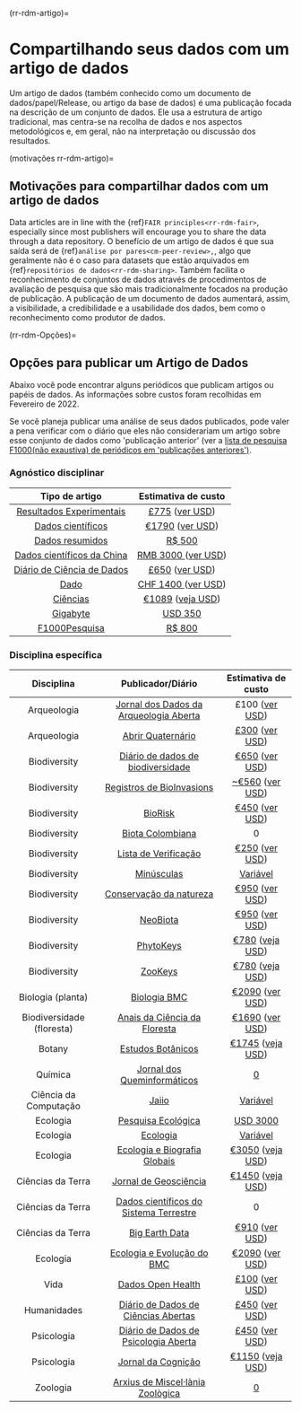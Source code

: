 (rr-rdm-artigo)=
# Compartilhando seus dados com um artigo de dados

Um artigo de dados (também conhecido como um documento de dados/papel/Release, ou artigo da base de dados) é uma publicação focada na descrição de um conjunto de dados. Ele usa a estrutura de artigo tradicional, mas centra-se na recolha de dados e nos aspectos metodológicos e, em geral, não na interpretação ou discussão dos resultados.

(motivações rr-rdm-artigo)=
## Motivações para compartilhar dados com um artigo de dados

Data articles are in line with the {ref}`FAIR principles<rr-rdm-fair>`, especially since most publishers will encourage you to share the data through a data repository. O benefício de um artigo de dados é que sua saída será de {ref}`análise por pares<cm-peer-review>,`, algo que geralmente não é o caso para datasets que estão arquivados em {ref}`repositórios de dados<rr-rdm-sharing>`. Também facilita o reconhecimento de conjuntos de dados através de procedimentos de avaliação de pesquisa que são mais tradicionalmente focados na produção de publicação. A publicação de um documento de dados aumentará, assim, a visibilidade, a credibilidade e a usabilidade dos dados, bem como o reconhecimento como produtor de dados.


(rr-rdm-Opções)=
## Opções para publicar um Artigo de Dados

Abaixo você pode encontrar alguns periódicos que publicam artigos ou papéis de dados. As informações sobre custos foram recolhidas em Fevereiro de 2022.

Se você planeja publicar uma análise de seus dados publicados, pode valer a pena verificar com o diário que eles não considerariam um artigo sobre esse conjunto de dados como 'publicação anterior' (ver a [lista de pesquisa F1000(não exaustiva) de periódicos em 'publicações anteriores')](https://f1000research.com/data-policies).


### Agnóstico disciplinar

|                                      Tipo de artigo                                      |                                                                                                   Estimativa de custo                                                                                                    |
|:----------------------------------------------------------------------------------------:|:------------------------------------------------------------------------------------------------------------------------------------------------------------------------------------------------------------------------:|
| [Resultados Experimentais](https://www.cambridge.org/core/journals/experimental-results) | [£775](https://www.cambridge.org/core/journals/experimental-results/information/instructions-for-authors#articleprocessingcharges) ([ver USD](https://www.xe.com/currencyconverter/convert/?Amount=775&From=GBP&To=USD)) |
|                    [Dados científicos](https://www.nature.com/sdata/)                    |                                             [€1790](https://www.nature.com/sdata/oa) ([ver USD](https://www.xe.com/currencyconverter/convert/?Amount=1790&From=EUR&To=USD))                                              |
|            [Dados resumidos](https://www.journals.elsevier.com/data-in-brief)            |                                                                              [R$&nbsp;500](https://www.journals.elsevier.com/data-in-brief)                                                                              |
|                   [Dados científicos da China](http://www.csdata.org/)                   |                                     [RMB&nbsp;3000 ](http://www.csdata.org/en/p/static/1329/) ([ver USD](https://www.xe.com/currencyconverter/convert/?Amount=3000&From=CNY&To=USD))                                     |
|              [Diário de Ciência de Dados](https://datascience.codata.org/)               |                                     [£650](https://datascience.codata.org/about/submissions/) ([ver USD](https://www.xe.com/currencyconverter/convert/?Amount=650&From=GBP&To=USD))                                      |
|                        [Dado](https://www.mdpi.com/journal/data)                         |                                      [CHF&nbsp;1400 ](https://www.mdpi.com/journal/data/apc) ([ver USD](https://www.xe.com/currencyconverter/convert/?Amount=1400&From=CHF&To=USD))                                      |
|                     [Ciências](https://academic.oup.com/gigascience)                     |                     [€1089](https://academic.oup.com/gigascience/pages/charges_licensing_and_self_archiving) ([veja USD](https://www.xe.com/currencyconverter/convert/?Amount=1089&From=EUR&To=USD))                     |
|             [Gigabyte](https://gigabytejournal.com/information-for-authors)              |                                                                [USD&nbsp;350](https://gigabytejournal.com/open-access-and-apc#article-processing-charges)                                                                |
|            [F1000Pesquisa](https://think.f1000research.com/about-data-notes/)            |                                                                     [R$&nbsp;800](https://f1000research.com/for-authors/article-processing-charges)                                                                      |


### Disciplina específica
|        Disciplina         |                                                          Publicador/Diário                                                           |                                                                                               Estimativa de custo                                                                                                |
|:-------------------------:|:------------------------------------------------------------------------------------------------------------------------------------:|:----------------------------------------------------------------------------------------------------------------------------------------------------------------------------------------------------------------:|
|        Arqueologia        |                          [Jornal dos Dados da Arqueologia Aberta](https://openarchaeologydata.metajnl.com/)                          |                                                            £100 ([ver USD](https://www.xe.com/currencyconverter/convert/?Amount=100&From=GBP&To=USD))                                                            |
|        Arqueologia        |                                      [Abrir Quaternário](https://www.openquaternary.com/about/)                                      |                                 [£300](https://www.openquaternary.com/about/submissions/) ([ver USD](https://www.xe.com/currencyconverter/convert/?Amount=300&From=GBP&To=USD))                                  |
|       Biodiversity        |                                    [Diário de dados de biodiversidade](https://bdj.pensoft.net/)                                     |                                     [€650](https://bdj.pensoft.net/about#CoreCharges) ([ver USD](https://www.xe.com/currencyconverter/convert/?Amount=650&From=EUR&To=USD))                                      |
|       Biodiversity        |                           [Registros de BioInvasions](https://www.reabic.net/journals/bir/Submission.aspx)                           |                               [~€560](https://www.reabic.net/journals/bir/Submission.aspx)  ([ver USD](https://www.xe.com/currencyconverter/convert/?Amount=560&From=EUR&To=USD))                                |
|       Biodiversity        |                                    [BioRisk](https://biorisk.pensoft.net/about#Author-Guidelines)                                    |                            [€450](https://biorisk.pensoft.net/about#ArticleProcessingCharges)  ([ver USD](https://www.xe.com/currencyconverter/convert/?Amount=450&From=EUR&To=USD))                             |
|       Biodiversity        |                [Biota Colombiana](http://revistas.humboldt.org.co/index.php/biota/about/submissions#authorGuidelines)                |                                                                                                        0                                                                                                         |
|       Biodiversity        |                            [Lista de Verificação](https://checklist.pensoft.net/about#Authors-Guidelines)                            |                           [€250](https://checklist.pensoft.net/about#ArticleProcessingCharges)  ([ver USD](https://www.xe.com/currencyconverter/convert/?Amount=250&From=EUR&To=USD))                            |
|       Biodiversity        |                                  [Minúsculas](https://mycokeys.pensoft.net/about#Author-Guidelines)                                  |                                                                    [Variável](https://mycokeys.pensoft.net/about#Article-Processing-Charges)                                                                     |
|       Biodiversity        |                      [Conservação da natureza](https://natureconservation.pensoft.net/about#Author-Guidelines)                       |                      [€950](https://natureconservation.pensoft.net/about#Article-Processing-Charges)  ([ver USD](https://www.xe.com/currencyconverter/convert/?Amount=950&From=EUR&To=USD))                      |
|       Biodiversity        |                                              [NeoBiota](https://neobiota.pensoft.net/)                                               |                            [€950](https://neobiota.pensoft.net/about#ArticleProcessingCharges)  ([ver USD](https://www.xe.com/currencyconverter/convert/?Amount=950&From=EUR&To=USD))                            |
|       Biodiversity        |                                  [PhytoKeys](https://phytokeys.pensoft.net/about#Author-Guidelines)                                  |                           [€780](https://phytokeys.pensoft.net/about#ArticleProcessingCharges)  ([veja USD](https://www.xe.com/currencyconverter/convert/?Amount=780&From=EUR&To=USD))                           |
|       Biodiversity        |                                  [ZooKeys](https://zookeys.pensoft.net/about#SubmissionGuidelines)                                   |                            [€780](https://zookeys.pensoft.net/about#ArticleProcessingCharges)  ([veja USD](https://www.xe.com/currencyconverter/convert/?Amount=780&From=EUR&To=USD))                            |
|     Biologia (planta)     |       [Biologia BMC](https://bmcplantbiol.biomedcentral.com/submission-guidelines/preparing-your-manuscript/database-article)        |                                  [€2090](https://bmcplantbiol.biomedcentral.com/about)  ([ver USD](https://www.xe.com/currencyconverter/convert/?Amount=2090&From=EUR&To=USD))                                   |
| Biodiversidade (floresta) |    [Anais da Ciência da Floresta](https://annforsci.biomedcentral.com/submission-guidelines/preparing-your-manuscript/data-paper)    |                    [€1690](https://annforsci.biomedcentral.com/submission-guidelines/fees-and-funding) ([ver USD](https://www.xe.com/currencyconverter/convert/?Amount=1690&From=EUR&To=USD))                    |
|          Botany           |  [Estudos Botânicos](https://as-botanicalstudies.springeropen.com/submission-guidelines/preparing-your-manuscript/database-article)  |                               [€1745](https://as-botanicalstudies.springeropen.com/about)  ([veja USD](https://www.xe.com/currencyconverter/convert/?Amount=1745&From=EUR&To=USD))                               |
|          Química          |     [Jornal dos Queminformáticos](https://jcheminf.biomedcentral.com/submission-guidelines/preparing-your-manuscript/data-note)      |                                                                                  [0](https://jcheminf.biomedcentral.com/about)                                                                                   |
|   Ciência da Computação   |                                               [Jaiio](https://www.sadio.org.ar/jaiio/)                                               |                                                                                [Variável](https://50jaiio.sadio.org.ar/aranceles)                                                                                |
|         Ecologia          |                                     [Pesquisa Ecológica](http://www.esj.ne.jp/er/datapaper.html)                                     |                                                      [USD&nbsp;3000](https://esj-journals.onlinelibrary.wiley.com/hub/journal/14401703/homepage/forauthors)                                                      |
|         Ecologia          |    [Ecologia](https://esajournals.onlinelibrary.wiley.com/hub/journal/19399170/resources/types-of-contributions-ecy#Data_Papers)     |                                                             [Variável](https://esajournals.onlinelibrary.wiley.com/hub/journal/19399170/open-access)                                                             |
|         Ecologia          |            [Ecologia e Biografia Globais](https://onlinelibrary.wiley.com/page/journal/14668238/homepage/forauthors.html)            | [€3050](https://authorservices.wiley.com/author-resources/Journal-Authors/open-access/article-publication-charges.html)  ([veja USD](https://www.xe.com/currencyconverter/convert/?Amount=3050&From=EUR&To=USD)) |
|     Ciências da Terra     |                 [Jornal de Geosciência](https://rmets-onlinelibrary-wiley-com.tudelft.idm.oclc.org/journal/20496060)                 |             [€1450](https://rmets.onlinelibrary.wiley.com/hub/journal/20496060/article-publication-charge)  ([veja USD](https://www.xe.com/currencyconverter/convert/?Amount=1450&From=EUR&To=USD))              |
|     Ciências da Terra     |                         [Dados científicos do Sistema Terrestre](https://www.earth-system-science-data.net/)                         |                                                                                                        0                                                                                                         |
|     Ciências da Terra     |              [Big Earth Data](https://www.tandfonline.com/action/authorSubmission?show=instructions&journalCode=tbed20)              |           [€910](https://www.tandfonline.com/action/authorSubmission?show=instructions&journalCode=tbed20&#apc)  ([ver USD](https://www.xe.com/currencyconverter/convert/?Amount=910&From=EUR&To=USD))           |
|         Ecologia          | [Ecologia e Evolução do BMC](https://bmcecolevol.biomedcentral.com/submission-guidelines/preparing-your-manuscript/database-article) |              [€2090](https://preview-bmcecolevol.biomedcentral.com/submission-guidelines/fees-and-funding)  ([ver USD](https://www.xe.com/currencyconverter/convert/?Amount=2090&From=EUR&To=USD))               |
|           Vida            |                              [Dados Open Health](https://openhealthdata.metajnl.com/about/submissions/)                              |                               [£100](https://openhealthdata.metajnl.com/about/submissions/) ([ver USD](https://www.xe.com/currencyconverter/convert/?Amount=100&From=GBP&To=USD))                                |
|        Humanidades        |                   [Diário de Dados de Ciências Abertas](https://openhumanitiesdata.metajnl.com/about/submissions/)                   |                             [£450](https://openhumanitiesdata.metajnl.com/about/submissions/) ([ver USD](https://www.xe.com/currencyconverter/convert/?Amount=450&From=GBP&To=USD))                              |
|        Psicologia         |                  [Diário de Dados de Psicologia Aberta](https://openpsychologydata.metajnl.com/about/submissions/)                   |                             [£450](https://openpsychologydata.metajnl.com/about/submissions/) ([ver USD](https://www.xe.com/currencyconverter/convert/?Amount=450&From=GBP&To=USD))                              |
|        Psicologia         |                             [Jornal da Cognição](https://www.journalofcognition.org/about/submissions/)                              |                             [€1150](https://www.journalofcognition.org/about/submissions/)  ([veja USD](https://www.xe.com/currencyconverter/convert/?Amount=1150&From=EUR&To=USD))                              |
|         Zoologia          |               [Arxius de Miscel·lània Zoològica](http://amz.museucienciesjournals.cat/how-it-is-published/?lang=en)                |                                                                       [0](http://amz.museucienciesjournals.cat/editorial-policy/?lang=en)                                                                        |

